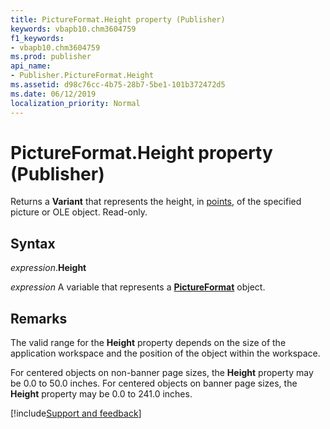 ```yaml
---
title: PictureFormat.Height property (Publisher)
keywords: vbapb10.chm3604759
f1_keywords:
- vbapb10.chm3604759
ms.prod: publisher
api_name:
- Publisher.PictureFormat.Height
ms.assetid: d98c76cc-4b75-28b7-5be1-101b372472d5
ms.date: 06/12/2019
localization_priority: Normal
---
```



# PictureFormat.Height property (Publisher)

Returns a **Variant** that represents the height, in [points](../language/glossary/vbe-glossary.md#point), of the specified picture or OLE object. Read-only.


## Syntax

_expression_.**Height**

_expression_ A variable that represents a **[PictureFormat](Publisher.PictureFormat.md)** object.


## Remarks

The valid range for the **Height** property depends on the size of the application workspace and the position of the object within the workspace. 

For centered objects on non-banner page sizes, the **Height** property may be 0.0 to 50.0 inches. For centered objects on banner page sizes, the **Height** property may be 0.0 to 241.0 inches.

[!include[Support and feedback](~/includes/feedback-boilerplate.md)]